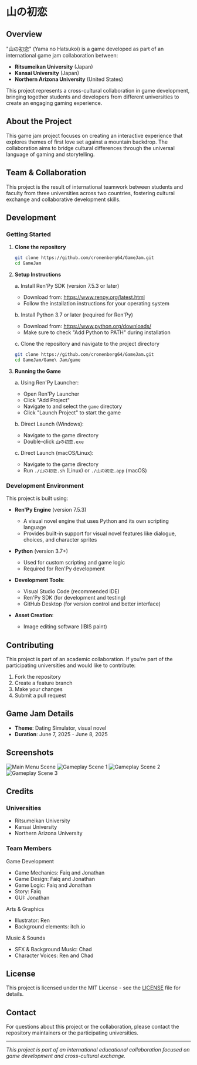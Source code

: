 # 山の初恋

## Overview

"山の初恋" (Yama no Hatsukoi) is a game developed as part of an international game jam collaboration between:

- **Ritsumeikan University** (Japan)
- **Kansai University** (Japan)
- **Northern Arizona University** (United States)

This project represents a cross-cultural collaboration in game development, bringing together students and developers from different universities to create an engaging gaming experience.

## About the Project

This game jam project focuses on creating an interactive experience that explores themes of first love set against a mountain backdrop. The collaboration aims to bridge cultural differences through the universal language of gaming and storytelling.

## Team & Collaboration

This project is the result of international teamwork between students and faculty from three universities across two countries, fostering cultural exchange and collaborative development skills.

## Development

### Getting Started

1. **Clone the repository**

   ```bash
   git clone https://github.com/cronenberg64/GameJam.git
   cd GameJam
   ```

2. **Setup Instructions**
   
   a. Install Ren'Py SDK (version 7.5.3 or later)
      - Download from: https://www.renpy.org/latest.html
      - Follow the installation instructions for your operating system
   
   b. Install Python 3.7 or later (required for Ren'Py)
      - Download from: https://www.python.org/downloads/
      - Make sure to check "Add Python to PATH" during installation
   
   c. Clone the repository and navigate to the project directory
      ```bash
      git clone https://github.com/cronenberg64/GameJam.git
      cd GameJam/Game\ Jam/game
      ```

3. **Running the Game**

   a. Using Ren'Py Launcher:
      - Open Ren'Py Launcher
      - Click "Add Project"
      - Navigate to and select the `game` directory
      - Click "Launch Project" to start the game

   b. Direct Launch (Windows):
      - Navigate to the game directory
      - Double-click `山の初恋.exe`

   c. Direct Launch (macOS/Linux):
      - Navigate to the game directory
      - Run `./山の初恋.sh` (Linux) or `./山の初恋.app` (macOS)

### Development Environment

This project is built using:
- **Ren'Py Engine** (version 7.5.3)
  - A visual novel engine that uses Python and its own scripting language
  - Provides built-in support for visual novel features like dialogue, choices, and character sprites
  
- **Python** (version 3.7+)
  - Used for custom scripting and game logic
  - Required for Ren'Py development

- **Development Tools**:
  - Visual Studio Code (recommended IDE)
  - Ren'Py SDK (for development and testing)
  - GitHub Desktop (for version control and better interface)

- **Asset Creation**:
  - Image editing software (IBIS paint)

## Contributing

This project is part of an academic collaboration. If you're part of the participating universities and would like to contribute:

1. Fork the repository
2. Create a feature branch
3. Make your changes
4. Submit a pull request

## Game Jam Details

- **Theme**: Dating Simulator, visual novel
- **Duration**: June 7, 2025 - June 8, 2025

## Screenshots

![Main Menu Scene](screenshots/Screenshot%202025-06-08%20at%2015.13.38.png)
![Gameplay Scene 1](screenshots/Screenshot%202025-06-08%20at%2015.14.14.png)
![Gameplay Scene 2](screenshots/Screenshot%202025-06-08%20at%2015.14.33.png)
![Gameplay Scene 3](screenshots/Screenshot%202025-06-08%20at%2015.15.03.png)

## Credits

### Universities

- Ritsumeikan University
- Kansai University
- Northern Arizona University

### Team Members

 Game Development
  - Game Mechanics: Faiq and Jonathan
  - Game Design: Faiq and Jonathan
  - Game Logic: Faiq and Jonathan
  - Story: Faiq
  - GUI: Jonathan

  Arts & Graphics
  - Illustrator: Ren
  - Background elements: itch.io

  Music & Sounds
  - SFX & Background Music: Chad
  - Character Voices: Ren and Chad


## License

This project is licensed under the MIT License - see the [LICENSE](LICENSE) file for details.

## Contact

For questions about this project or the collaboration, please contact the repository maintainers or the participating universities.

---

_This project is part of an international educational collaboration focused on game development and cross-cultural exchange._

